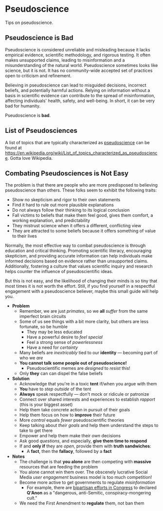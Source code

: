 # Pseudoscience
Tips on pseudoscience.

## Pseudoscience is Bad
Pseudoscience is considered unreliable and misleading because it lacks empirical evidence, scientific methodology, and rigorous testing. It often makes unsupported claims, leading to misinformation and a misunderstanding of the natural world. Pseudoscience sometimes looks like science, but it is not. It has no community-wide accepted set of practices open to criticism and refinement.

Believing in pseudoscience can lead to misguided decisions, incorrect beliefs, and potentially harmful actions. Relying on information without a basis in scientific evidence can contribute to the spread of misinformation, affecting individuals' health, safety, and well-being. In short, it can be very bad for humanity.

Pseudoscience is **bad**.

## List of Pseudosciences
A list of topics that are typically characterized as [pseudoscience](https://en.wikipedia.org/wiki/Pseudoscience) can be found at <https://en.wikipedia.org/wiki/List_of_topics_characterized_as_pseudoscience>. Gotta love Wikipedia.

## Combating Pseudosciences is Not Easy
The problem is that there are people who are more predisposed to believing pseudoscience than others. These folks seem to exhibit the following traits:

* Show no skepticism and rigor to their own statements
* Find it hard to rule out more plausible explanations
* Do not always follow their thinking to its logical conclusion
* Fall victims to beliefs that make them feel good, gives them comfort, a working explanation, and predictability
* They mistrust science when it offers a different, conflicting view
* They are attracted to some beliefs because it offers something of value to their lives

Normally, the most effective way to combat pseudoscience is through education and critical thinking. Promoting scientific literacy, encouraging skepticism, and providing accurate information can help individuals make informed decisions based on evidence rather than unsupported claims. Additionally, fostering a culture that values scientific inquiry and research helps counter the influence of pseudoscientific ideas.

But this is not easy, and the likelihood of changing their minds is so tiny that most times it is not worth the effort. Still, if you find yourself in a respectful engagement with a pseudoscience believer, maybe this small guide will help you.

* **Problem**
  * Remember, we are just _primates_, so we **all** _suffer_ from the same imperfect brain circuits
  * Some of us see things with a bit more clarity, but others are less fortunate, so be humble
    * They may be less educated
    * Have a powerful desire to _feel special_
    * Feel a strong sense of _powerlessness_
    * Have a need for _certainty_
  * Many beliefs are _inextricably_ tied to our **identity** &mdash; becoming part of who we _are_ 
  * **You cannot talk some people out of pseudoscience!**
    * Pseudoscientific memes are _designed_ to _resist_ this!
  * Only **they** can can dispel the false beliefs  
* **Solution**
  * Acknowledge that you're in a toxic **tent** if/when you argue with them
  * **You** have to _step outside_ of the tent
  * **Always** speak respectfully &mdash; don't mock or ridicule or patronize
  * Connect over shared interests and experiences to establish _rapport_ (this is your biggest asset)
  * Help them take concrete action in pursuit of their goals
  * Help them focus on how to **improve** their future
  * More _control_ equals _fewer_ pseudoscientific theories
  * Keep talking about _their goals_ and help them understand the steps to take to get there
  * Empower and help them make their _own_ decisions
  * Ask good _questions_, and especially, **give them time to respond**
  * If and **only if** they are _open_, provide them with **truth sandwiches**: 
    * A **fact**, then the **fallacy**, followed by a **fact** 
* **Notes**
  * The challenge is that **you alone** are then competing with **massive** resources that are feeding the problem
  * You alone cannot win them over. The obscenely lucrative Social Media _user engagement_ business model is too much competition!
  * Become more active to get governments to regulate _misinformation_
    * For example, there are [bipartisan efforts in Congress](https://www.politico.com/news/2020/08/25/congressmen-bipartisan-resolution-condemning-qanon-401606) to declared **Q'Anon** as a "dangerous, anti-Semitic, conspiracy-mongering cult."
  * We need the First Amendment to **regulate** them, not ban them
